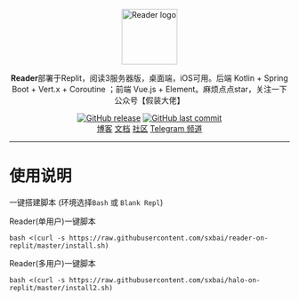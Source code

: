 <p align="center">
    <a href="https://github.com/hectorqin/reader" target="_blank" rel="noopener noreferrer">
        <img width="100" src="https://reader.shuxih.repl.co/favicon.ico" alt="Reader logo" />
    </a>
</p>

<p align="center"><b>Reader</b>部署于Replit，阅读3服务器版，桌面端，iOS可用。后端 Kotlin + Spring Boot + Vert.x + Coroutine ；前端 Vue.js + Element。麻烦点点star，关注一下公众号【假装大佬】</p>

<p align="center">
<a href="https://github.com/sxbai/reader-on-replit/releases"><img alt="GitHub release" src="https://img.shields.io/github/release/sxbai/reader-on-replit.svg?style=flat-square&include_prereleases" /></a>
<a href="https://github.com/sxbai/reader-on-replit/commits"><img alt="GitHub last commit" src="https://img.shields.io/github/last-commit/sxbai/reader-on-replit.svg?style=flat-square" /></a>

<br />
<a href="https://blog.sxbai.com">博客</a>
<a href="https://docs.halo.run">文档</a>
<a href="https://bbs.halo.run">社区</a>
<a href="https://t.me/sxbai">Telegram 频道</a>
</p>

------------------------------
# 使用说明

一键搭建脚本 (环境选择`Bash` 或 `Blank Repl`)   

Reader(单用户)一键脚本
```
bash <(curl -s https://raw.githubusercontent.com/sxbai/reader-on-replit/master/install.sh)
```

Reader(多用户)一键脚本
```
bash <(curl -s https://raw.githubusercontent.com/sxbai/halo-on-replit/master/install2.sh)
```
